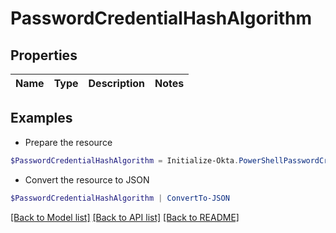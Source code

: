 # PasswordCredentialHashAlgorithm
## Properties

Name | Type | Description | Notes
------------ | ------------- | ------------- | -------------

## Examples

- Prepare the resource
```powershell
$PasswordCredentialHashAlgorithm = Initialize-Okta.PowerShellPasswordCredentialHashAlgorithm 
```

- Convert the resource to JSON
```powershell
$PasswordCredentialHashAlgorithm | ConvertTo-JSON
```

[[Back to Model list]](../README.md#documentation-for-models) [[Back to API list]](../README.md#documentation-for-api-endpoints) [[Back to README]](../README.md)

